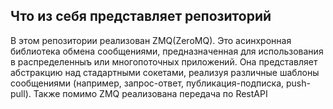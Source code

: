 ## Что из себя представляет репозиторий
В этом репозитории реализован ZMQ(ZeroMQ). Это асинхронная библиотека обмена сообщениями, предназначенная для использования в распределенныъ или многопоточных приложений. Она представляет абстракцию над стадартными сокетами, реализуя различные шаблоны сообщениями (например, запрос-ответ, публикация-подписка, push-pull). Также помимо ZMQ реализована передача по RestAPI
